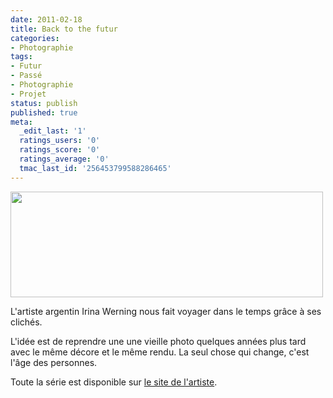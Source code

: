 ```yaml
---
date: 2011-02-18
title: Back to the futur
categories:
- Photographie
tags:
- Futur
- Passé
- Photographie
- Projet
status: publish
published: true
meta:
  _edit_last: '1'
  ratings_users: '0'
  ratings_score: '0'
  ratings_average: '0'
  tmac_last_id: '256453799588286465'
---
```

<img class="alignnone size-medium wp-image-2841" title="20_tommy-web" src="https://dlgjp9x71cipk.cloudfront.net/2011/02/20_tommy-web-500x169.jpg" alt="" width="500" height="169" />

L'artiste argentin Irina Werning nous fait voyager dans le temps grâce à ses clichés.

L'idée est de reprendre une une vieille photo quelques années plus tard avec le même décore et le même rendu. La seul chose qui change, c'est l'âge des personnes.

Toute la série est disponible sur <a href="https://www.irinawerning.com/back-to-the-fut/back-to-the-future/">le site de l'artiste</a>.
